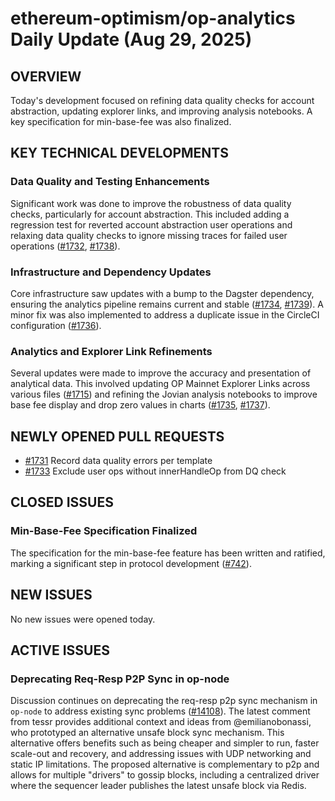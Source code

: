 # ethereum-optimism/op-analytics Daily Update (Aug 29, 2025)
## OVERVIEW 
Today's development focused on refining data quality checks for account abstraction, updating explorer links, and improving analysis notebooks. A key specification for min-base-fee was also finalized.

## KEY TECHNICAL DEVELOPMENTS

### Data Quality and Testing Enhancements
Significant work was done to improve the robustness of data quality checks, particularly for account abstraction. This included adding a regression test for reverted account abstraction user operations and relaxing data quality checks to ignore missing traces for failed user operations ([#1732](https://github.com/ethereum-optimism/op-analytics/pull/1732), [#1738](https://github.com/ethereum-optimism/op-analytics/pull/1738)).

### Infrastructure and Dependency Updates
Core infrastructure saw updates with a bump to the Dagster dependency, ensuring the analytics pipeline remains current and stable ([#1734](https://github.com/ethereum-optimism/op-analytics/pull/1734), [#1739](https://github.com/ethereum-optimism/op-analytics/pull/1739)). A minor fix was also implemented to address a duplicate issue in the CircleCI configuration ([#1736](https://github.com/ethereum-optimism/op-analytics/pull/1736)).

### Analytics and Explorer Link Refinements
Several updates were made to improve the accuracy and presentation of analytical data. This involved updating OP Mainnet Explorer Links across various files ([#1715](https://github.com/ethereum-optimism/op-analytics/pull/1715)) and refining the Jovian analysis notebooks to improve base fee display and drop zero values in charts ([#1735](https://github.com/ethereum-optimism/op-analytics/pull/1735), [#1737](https://github.com/ethereum-optimism/op-analytics/pull/1737)).

## NEWLY OPENED PULL REQUESTS
- [#1731](https://github.com/ethereum-optimism/op-analytics/pull/1731) Record data quality errors per template
- [#1733](https://github.com/ethereum-optimism/op-analytics/pull/1733) Exclude user ops without innerHandleOp from DQ check

## CLOSED ISSUES

### Min-Base-Fee Specification Finalized
The specification for the min-base-fee feature has been written and ratified, marking a significant step in protocol development ([#742](https://github.com/ethereum-optimism/op-analytics/issues/742)).

## NEW ISSUES
No new issues were opened today.

## ACTIVE ISSUES

### Deprecating Req-Resp P2P Sync in op-node
Discussion continues on deprecating the req-resp p2p sync mechanism in `op-node` to address existing sync problems ([#14108](https://github.com/ethereum-optimism/op-analytics/issues/14108)). The latest comment from tessr provides additional context and ideas from @emilianobonassi, who prototyped an alternative unsafe block sync mechanism. This alternative offers benefits such as being cheaper and simpler to run, faster scale-out and recovery, and addressing issues with UDP networking and static IP limitations. The proposed alternative is complementary to p2p and allows for multiple "drivers" to gossip blocks, including a centralized driver where the sequencer leader publishes the latest unsafe block via Redis.